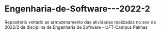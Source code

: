 # Engenharia-de-Software---2022-2
Repositório voltado ao armazenamento das atividades realizadas no ano de 2022/2 da disciplina de Engenharia de Software - UFT-Campus Palmas

